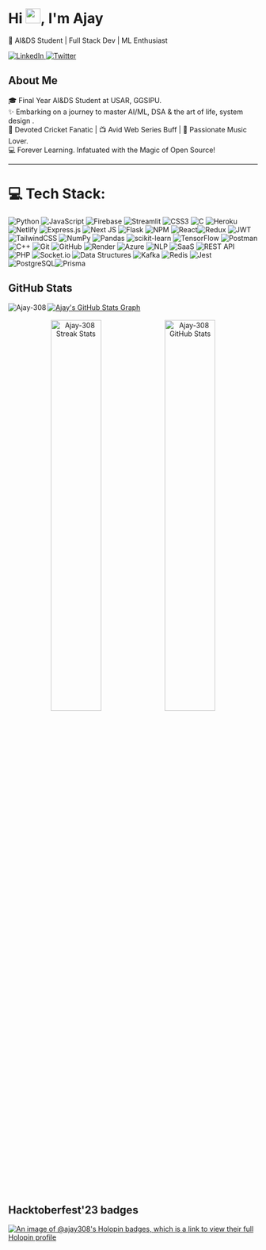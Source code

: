 <h1 align="left">Hi <img src="https://raw.githubusercontent.com/MartinHeinz/MartinHeinz/master/wave.gif" width="30px">,&nbsp;I'm Ajay</h1>

 <p align="left">🚀 AI&DS Student | Full Stack Dev | ML Enthusiast</p>
<div align="left">
  <a href="https://www.linkedin.com/in/ajay308/" target="_blank">
    <img src="https://img.shields.io/badge/Connect-000000?style=for-the-badge&logo=linkedin&logoColor=0080FF" alt="LinkedIn"/>
  </a>
  <a href="https://twitter.com/ajaysin308" target="_blank">
    <img src="https://img.shields.io/badge/Twitter-1DA1F2?style=for-the-badge&logo=twitter&logoColor=black" alt="Twitter"/>
  </a>
</div>


<h2 align="left">About Me</h2>
<p align="left">
  🎓 Final Year AI&DS Student at USAR, GGSIPU.<br>
  ✨ Embarking on a journey to master AI/ML, DSA & the art of life, system design .<br>
  🏏 Devoted Cricket Fanatic | 📺 Avid Web Series Buff | 🎵 Passionate Music Lover.<br>
  💻 Forever Learning. Infatuated with the Magic of Open Source!
</p>


<!-- <p>
  <img src ="https://user-images.githubusercontent.com/30186107/29488525-f55a69d0-84da-11e7-8a39-5476f663b5eb.png" height="80px" />
</p> -->

<hr>

# 💻 Tech Stack:
![Python](https://img.shields.io/badge/python-3670A0?style=for-the-badge&logo=python&logoColor=ffdd54) ![JavaScript](https://img.shields.io/badge/javascript-%23323330.svg?style=for-the-badge&logo=javascript&logoColor=%23F7DF1E) ![Firebase](https://img.shields.io/badge/firebase-%23323330.svg?style=for-the-badge&logo=firebase&logoColor=%23F7DF1E) 
![Streamlit](https://img.shields.io/badge/streamlit-3670A0?style=for-the-badge&logo=streamlit&logoColor=ffdd54) ![CSS3](https://img.shields.io/badge/css3-%231572B6.svg?style=for-the-badge&logo=css3&logoColor=white)  ![C](https://img.shields.io/badge/c-%2300599C.svg?style=for-the-badge&logo=c&logoColor=white) ![Heroku](https://img.shields.io/badge/heroku-%23430098.svg?style=for-the-badge&logo=heroku&logoColor=white) ![Netlify](https://img.shields.io/badge/netlify-%23000000.svg?style=for-the-badge&logo=netlify&logoColor=#00C7B7) ![Express.js](https://img.shields.io/badge/express.js-%23404d59.svg?style=for-the-badge&logo=express&logoColor=%2361DAFB) ![Next JS](https://img.shields.io/badge/Next-black?style=for-the-badge&logo=next.js&logoColor=white)  ![Flask](https://img.shields.io/badge/flask-%23000.svg?style=for-the-badge&logo=flask&logoColor=white) ![NPM](https://img.shields.io/badge/NPM-%23000000.svg?style=for-the-badge&logo=npm&logoColor=white)  ![React](https://img.shields.io/badge/react-%2320232a.svg?style=for-the-badge&logo=react&logoColor=%2361DAFB)![Redux](https://img.shields.io/badge/redux-%23593d88.svg?style=for-the-badge&logo=redux&logoColor=white) ![JWT](https://img.shields.io/badge/JWT-black?style=for-the-badge&logo=JSON%20web%20tokens) ![TailwindCSS](https://img.shields.io/badge/tailwindcss-%2338B2AC.svg?style=for-the-badge&logo=tailwind-css&logoColor=white) ![NumPy](https://img.shields.io/badge/numpy-%23013243.svg?style=for-the-badge&logo=numpy&logoColor=white) ![Pandas](https://img.shields.io/badge/pandas-%23150458.svg?style=for-the-badge&logo=pandas&logoColor=white) ![scikit-learn](https://img.shields.io/badge/scikit--learn-%23F7931E.svg?style=for-the-badge&logo=scikit-learn&logoColor=white) ![TensorFlow](https://img.shields.io/badge/TensorFlow-%23FF6F00.svg?style=for-the-badge&logo=TensorFlow&logoColor=white) ![Postman](https://img.shields.io/badge/Postman-FF6C37?style=for-the-badge&logo=postman&logoColor=white)![C++](https://img.shields.io/badge/c++-%2300599C.svg?style=for-the-badge&logo=c%2B%2B&logoColor=white) ![Git](https://img.shields.io/badge/git-%23F05033.svg?style=for-the-badge&logo=git&logoColor=white) ![GitHub](https://img.shields.io/badge/github-%23121011.svg?style=for-the-badge&logo=github&logoColor=white) ![Render](https://img.shields.io/badge/render-%23000000.svg?style=for-the-badge&logo=render&logoColor=white) ![Azure](https://img.shields.io/badge/azure-%230072C6.svg?style=for-the-badge&logo=azure-devops&logoColor=white) ![NLP](https://img.shields.io/badge/NLP-3DDC84?style=for-the-badge&logo=natural-language-processing&logoColor=white&color=000000)
 ![SaaS](https://img.shields.io/badge/SaaS-FF0000?style=for-the-badge&logo=saas&logoColor=white) ![REST API](https://img.shields.io/badge/REST%20API-%23000000.svg?style=for-the-badge) ![PHP](https://img.shields.io/badge/PHP-%23777BB4.svg?style=for-the-badge&logo=php&logoColor=white) ![Socket.io](https://img.shields.io/badge/Socket.io-%230E83CD.svg?style=for-the-badge&logo=socket.io&logoColor=white) ![Data Structures](https://img.shields.io/badge/Data%20Structures-%2300599C.svg?style=for-the-badge)
  ![Kafka](https://img.shields.io/badge/kafka-%23000000.svg?style=for-the-badge&logo=apachekafka&logoColor=white) ![Redis](https://img.shields.io/badge/redis-%23000000.svg?style=for-the-badge&logo=redis&logoColor=white) ![Jest](https://img.shields.io/badge/jest-%23C21325.svg?style=for-the-badge&logo=jest&logoColor=white) ![PostgreSQL](https://img.shields.io/badge/postgresql-%23336791.svg?style=for-the-badge&logo=postgresql&logoColor=white)![Prisma](https://img.shields.io/badge/prisma-2D3748?style=for-the-badge&logo=prisma&logoColor=white)

 
</div>
</div>

<h2 align="left">GitHub Stats</h2> 

<p><img align="left" src="https://github-readme-stats.vercel.app/api/top-langs?username=Ajay-308&show_icons=true&theme=codeSTACKr&locale=en&layout=donut&hide=Jupyter%20Notebook,CMake,HTML" alt="Ajay-308" /></p>

<a href="https://github.com/Ajay-308">
  <img align="center" src="https://github-profile-summary-cards.vercel.app/api/cards/profile-details?username=Ajay-308&color=red&hide_border=true&theme=dark" alt="Ajay's GitHub Stats Graph"/>
</a>

</a>
<br><br>

<div align="center">
  <img width="45%" src="https://github-readme-streak-stats.herokuapp.com/?user=Ajay-308&theme=nightowl&hide_border=true&fire=DD2727" alt="Ajay-308 Streak Stats" />
  <img width="45%" src="https://github-readme-stats.vercel.app/api?username=Ajay-308&show_icons=true&theme=codeSTACKr&locale=en&rank_icon=github" alt="Ajay-308 GitHub Stats" />

</div>

## Hacktoberfest'23 badges
[![An image of @ajay308's Holopin badges, which is a link to view their full Holopin profile](https://holopin.me/ajay308)](https://holopin.io/@ajay308)



